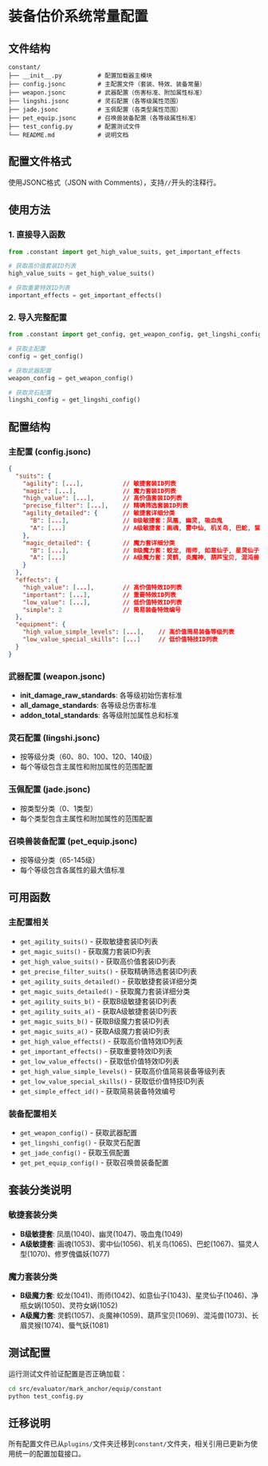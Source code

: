 # 装备估价系统常量配置

## 文件结构

```
constant/
├── __init__.py          # 配置加载器主模块
├── config.jsonc         # 主配置文件（套装、特效、装备常量）
├── weapon.jsonc         # 武器配置（伤害标准、附加属性标准）
├── lingshi.jsonc        # 灵石配置（各等级属性范围）
├── jade.jsonc           # 玉佩配置（各类型属性范围）
├── pet_equip.jsonc      # 召唤兽装备配置（各等级属性标准）
├── test_config.py       # 配置测试文件
└── README.md            # 说明文档
```

## 配置文件格式

使用JSONC格式（JSON with Comments），支持`//`开头的注释行。

## 使用方法

### 1. 直接导入函数

```python
from .constant import get_high_value_suits, get_important_effects

# 获取高价值套装ID列表
high_value_suits = get_high_value_suits()

# 获取重要特效ID列表
important_effects = get_important_effects()
```

### 2. 导入完整配置

```python
from .constant import get_config, get_weapon_config, get_lingshi_config

# 获取主配置
config = get_config()

# 获取武器配置
weapon_config = get_weapon_config()

# 获取灵石配置
lingshi_config = get_lingshi_config()
```

## 配置结构

### 主配置 (config.jsonc)
```json
{
  "suits": {
    "agility": [...],           // 敏捷套装ID列表
    "magic": [...],             // 魔力套装ID列表
    "high_value": [...],        // 高价值套装ID列表
    "precise_filter": [...],    // 精确筛选套装ID列表
    "agility_detailed": {       // 敏捷套详细分类
      "B": [...],               // B级敏捷套：凤凰, 幽灵, 吸血鬼
      "A": [...]                // A级敏捷套：画魂, 雾中仙, 机关鸟, 巴蛇, 猫灵（人型）, 修罗傀儡妖
    },
    "magic_detailed": {         // 魔力套详细分类
      "B": [...],               // B级魔力套：蛟龙, 雨师, 如意仙子, 星灵仙子, 净瓶女娲, 灵符女娲
      "A": [...]                // A级魔力套：灵鹤, 炎魔神, 葫芦宝贝, 混沌兽, 长眉灵猴, 蜃气妖
    }
  },
  "effects": {
    "high_value": [...],        // 高价值特效ID列表
    "important": [...],         // 重要特效ID列表
    "low_value": [...],         // 低价值特效ID列表
    "simple": 2                 // 简易装备特效编号
  },
  "equipment": {
    "high_value_simple_levels": [...],    // 高价值简易装备等级列表
    "low_value_special_skills": [...]     // 低价值特技ID列表
  }
}
```

### 武器配置 (weapon.jsonc)
- **init_damage_raw_standards**: 各等级初始伤害标准
- **all_damage_standards**: 各等级总伤害标准
- **addon_total_standards**: 各等级附加属性总和标准

### 灵石配置 (lingshi.jsonc)
- 按等级分类（60、80、100、120、140级）
- 每个等级包含主属性和附加属性的范围配置

### 玉佩配置 (jade.jsonc)
- 按类型分类（0、1类型）
- 每个类型包含主属性和附加属性的范围配置

### 召唤兽装备配置 (pet_equip.jsonc)
- 按等级分类（65-145级）
- 每个等级包含各属性的最大值标准

## 可用函数

### 主配置相关
- `get_agility_suits()` - 获取敏捷套装ID列表
- `get_magic_suits()` - 获取魔力套装ID列表
- `get_high_value_suits()` - 获取高价值套装ID列表
- `get_precise_filter_suits()` - 获取精确筛选套装ID列表
- `get_agility_suits_detailed()` - 获取敏捷套装详细分类
- `get_magic_suits_detailed()` - 获取魔力套装详细分类
- `get_agility_suits_b()` - 获取B级敏捷套装ID列表
- `get_agility_suits_a()` - 获取A级敏捷套装ID列表
- `get_magic_suits_b()` - 获取B级魔力套装ID列表
- `get_magic_suits_a()` - 获取A级魔力套装ID列表
- `get_high_value_effects()` - 获取高价值特效ID列表
- `get_important_effects()` - 获取重要特效ID列表
- `get_low_value_effects()` - 获取低价值特效ID列表
- `get_high_value_simple_levels()` - 获取高价值简易装备等级列表
- `get_low_value_special_skills()` - 获取低价值特技ID列表
- `get_simple_effect_id()` - 获取简易装备特效编号

### 装备配置相关
- `get_weapon_config()` - 获取武器配置
- `get_lingshi_config()` - 获取灵石配置
- `get_jade_config()` - 获取玉佩配置
- `get_pet_equip_config()` - 获取召唤兽装备配置

## 套装分类说明

### 敏捷套装分类
- **B级敏捷套**: 凤凰(1040)、幽灵(1047)、吸血鬼(1049)
- **A级敏捷套**: 画魂(1053)、雾中仙(1056)、机关鸟(1065)、巴蛇(1067)、猫灵人型(1070)、修罗傀儡妖(1077)

### 魔力套装分类
- **B级魔力套**: 蛟龙(1041)、雨师(1042)、如意仙子(1043)、星灵仙子(1046)、净瓶女娲(1050)、灵符女娲(1052)
- **A级魔力套**: 灵鹤(1057)、炎魔神(1059)、葫芦宝贝(1069)、混沌兽(1073)、长眉灵猴(1074)、蜃气妖(1081)

## 测试配置

运行测试文件验证配置是否正确加载：

```bash
cd src/evaluator/mark_anchor/equip/constant
python test_config.py
```

## 迁移说明

所有配置文件已从`plugins/`文件夹迁移到`constant/`文件夹，相关引用已更新为使用统一的配置加载接口。 